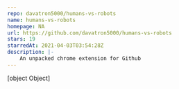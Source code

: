 ```yaml
---
repo: davatron5000/humans-vs-robots
name: humans-vs-robots
homepage: NA
url: https://github.com/davatron5000/humans-vs-robots
stars: 19
starredAt: 2021-04-03T03:54:28Z
description: |-
    An unpacked chrome extension for Github
---
```


[object Object]
